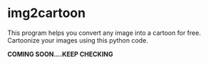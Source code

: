# img2cartoon
This program helps you convert any image into a cartoon for free. Cartoonize your images using this python code. 

<b> COMING SOON....KEEP CHECKING </b>
